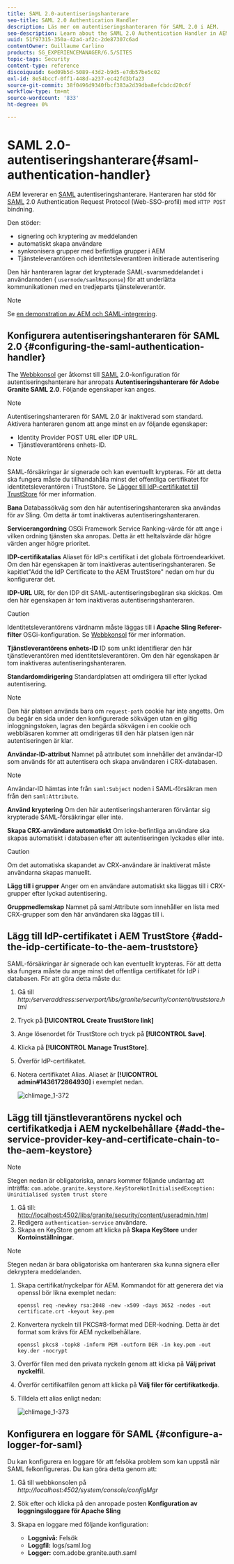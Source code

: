 ```yaml
---
title: SAML 2.0-autentiseringshanterare
seo-title: SAML 2.0 Authentication Handler
description: Läs mer om autentiseringshanteraren för SAML 2.0 i AEM.
seo-description: Learn about the SAML 2.0 Authentication Handler in AEM.
uuid: 51f97315-350a-42a4-af2c-2de87307c6ad
contentOwner: Guillaume Carlino
products: SG_EXPERIENCEMANAGER/6.5/SITES
topic-tags: Security
content-type: reference
discoiquuid: 6ed09b5d-5089-43d2-b9d5-e7db57be5c02
exl-id: 8e54bccf-0ff1-448d-a237-ec42fd3bfa23
source-git-commit: 38f0496d9340fbcf383a2d39dba8efcbdcd20c6f
workflow-type: tm+mt
source-wordcount: '833'
ht-degree: 0%

---
```


# SAML 2.0-autentiseringshanterare{#saml-authentication-handler}

AEM levererar en [SAML](https://saml.xml.org/saml-specifications) autentiseringshanterare. Hanteraren har stöd för [SAML](https://saml.xml.org/saml-specifications) 2.0 Authentication Request Protocol (Web-SSO-profil) med `HTTP POST` bindning.

Den stöder:

* signering och kryptering av meddelanden
* automatiskt skapa användare
* synkronisera grupper med befintliga grupper i AEM
* Tjänsteleverantören och identitetsleverantören initierade autentisering

Den här hanteraren lagrar det krypterade SAML-svarsmeddelandet i användarnoden ( `usernode/samlResponse`) för att underlätta kommunikationen med en tredjeparts tjänsteleverantör.

>[!NOTE]
>
>Se [en demonstration av AEM och SAML-integrering](https://experienceleague.adobe.com/docs/experience-cloud-kcs/kbarticles/KA-17481.html).

## Konfigurera autentiseringshanteraren för SAML 2.0 {#configuring-the-saml-authentication-handler}

The [Webbkonsol](/help/sites-deploying/configuring-osgi.md) ger åtkomst till [SAML](https://saml.xml.org/saml-specifications) 2.0-konfiguration för autentiseringshanterare har anropats **Autentiseringshanterare för Adobe Granite SAML 2.0**. Följande egenskaper kan anges.

>[!NOTE]
>
>Autentiseringshanteraren för SAML 2.0 är inaktiverad som standard. Aktivera hanteraren genom att ange minst en av följande egenskaper:
>
>* Identity Provider POST URL eller IDP URL.
>* Tjänstleverantörens enhets-ID.
>

>[!NOTE]
>
>SAML-försäkringar är signerade och kan eventuellt krypteras. För att detta ska fungera måste du tillhandahålla minst det offentliga certifikatet för identitetsleverantören i TrustStore. Se [Lägger till IdP-certifikatet till TrustStore](/help/sites-administering/saml-2-0-authenticationhandler.md#add-the-idp-certificate-to-the-aem-truststore) för mer information.

**Bana** Databassökväg som den här autentiseringshanteraren ska användas för av Sling. Om detta är tomt inaktiveras autentiseringshanteraren.

**Servicerangordning** OSGi Framework Service Ranking-värde för att ange i vilken ordning tjänsten ska anropas. Detta är ett heltalsvärde där högre värden anger högre prioritet.

**IDP-certifikatalias** Aliaset för IdP:s certifikat i det globala förtroendearkivet. Om den här egenskapen är tom inaktiveras autentiseringshanteraren. Se kapitlet&quot;Add the IdP Certificate to the AEM TrustStore&quot; nedan om hur du konfigurerar det.

**IDP-URL** URL för den IDP dit SAML-autentiseringsbegäran ska skickas. Om den här egenskapen är tom inaktiveras autentiseringshanteraren.

>[!CAUTION]
>
>Identitetsleverantörens värdnamn måste läggas till i **Apache Sling Referer-filter** OSGi-konfiguration. Se [Webbkonsol](/help/sites-deploying/configuring-osgi.md) för mer information.

**Tjänstleverantörens enhets-ID** ID som unikt identifierar den här tjänstleverantören med identitetsleverantören. Om den här egenskapen är tom inaktiveras autentiseringshanteraren.

**Standardomdirigering** Standardplatsen att omdirigera till efter lyckad autentisering.

>[!NOTE]
>
>Den här platsen används bara om `request-path` cookie har inte angetts. Om du begär en sida under den konfigurerade sökvägen utan en giltig inloggningstoken, lagras den begärda sökvägen i en cookie
>och webbläsaren kommer att omdirigeras till den här platsen igen när autentiseringen är klar.

**Användar-ID-attribut** Namnet på attributet som innehåller det användar-ID som används för att autentisera och skapa användaren i CRX-databasen.

>[!NOTE]
>
>Användar-ID hämtas inte från `saml:Subject` noden i SAML-försäkran men från den `saml:Attribute`.

**Använd kryptering** Om den här autentiseringshanteraren förväntar sig krypterade SAML-försäkringar eller inte.

**Skapa CRX-användare automatiskt** Om icke-befintliga användare ska skapas automatiskt i databasen efter att autentiseringen lyckades eller inte.

>[!CAUTION]
>
>Om det automatiska skapandet av CRX-användare är inaktiverat måste användarna skapas manuellt.

**Lägg till i grupper** Anger om en användare automatiskt ska läggas till i CRX-grupper efter lyckad autentisering.

**Gruppmedlemskap** Namnet på saml:Attribute som innehåller en lista med CRX-grupper som den här användaren ska läggas till i.

## Lägg till IdP-certifikatet i AEM TrustStore {#add-the-idp-certificate-to-the-aem-truststore}

SAML-försäkringar är signerade och kan eventuellt krypteras. För att detta ska fungera måste du ange minst det offentliga certifikatet för IdP i databasen. För att göra detta måste du:

1. Gå till *http:/serveraddress:serverport/libs/granite/security/content/truststore.html*
1. Tryck på **[!UICONTROL Create TrustStore link]**
1. Ange lösenordet för TrustStore och tryck på **[!UICONTROL Save]**.
1. Klicka på **[!UICONTROL Manage TrustStore]**.
1. Överför IdP-certifikatet.
1. Notera certifikatet Alias. Aliaset är **[!UICONTROL admin#1436172864930]** i exemplet nedan.

   ![chlimage_1-372](assets/chlimage_1-372.png)

## Lägg till tjänstleverantörens nyckel och certifikatkedja i AEM nyckelbehållare {#add-the-service-provider-key-and-certificate-chain-to-the-aem-keystore}

>[!NOTE]
>
>Stegen nedan är obligatoriska, annars kommer följande undantag att inträffa: `com.adobe.granite.keystore.KeyStoreNotInitialisedException: Uninitialised system trust store`

1. Gå till: [http://localhost:4502/libs/granite/security/content/useradmin.html](http://localhost:4502/libs/granite/security/content/useradmin.html)
1. Redigera `authentication-service` användare.
1. Skapa en KeyStore genom att klicka på **Skapa KeyStore** under **Kontoinställningar**.

>[!NOTE]
>
>Stegen nedan är bara obligatoriska om hanteraren ska kunna signera eller dekryptera meddelanden.

1. Skapa certifikat/nyckelpar för AEM. Kommandot för att generera det via openssl bör likna exemplet nedan:

   `openssl req -newkey rsa:2048 -new -x509 -days 3652 -nodes -out certificate.crt -keyout key.pem`

1. Konvertera nyckeln till PKCS#8-format med DER-kodning. Detta är det format som krävs för AEM nyckelbehållare.

   `openssl pkcs8 -topk8 -inform PEM -outform DER -in key.pem -out key.der -nocrypt`

1. Överför filen med den privata nyckeln genom att klicka på **Välj privat nyckelfil**.
1. Överför certifikatfilen genom att klicka på **Välj filer för certifikatkedja**.
1. Tilldela ett alias enligt nedan:

   ![chlimage_1-373](assets/chlimage_1-373.png)

## Konfigurera en loggare för SAML {#configure-a-logger-for-saml}

Du kan konfigurera en loggare för att felsöka problem som kan uppstå när SAML felkonfigureras. Du kan göra detta genom att:

1. Gå till webbkonsolen på *http://localhost:4502/system/console/configMgr*
1. Sök efter och klicka på den anropade posten **Konfiguration av loggningsloggare för Apache Sling**
1. Skapa en loggare med följande konfiguration:

   * **Loggnivå:** Felsök
   * **Loggfil:** logs/saml.log
   * **Logger:** com.adobe.granite.auth.saml
